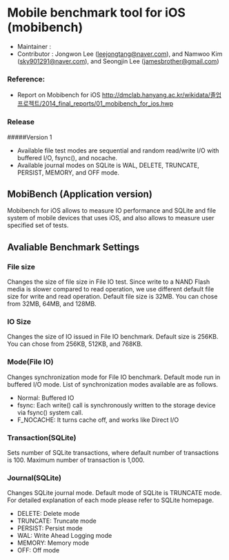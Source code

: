 Mobile benchmark tool for iOS (mobibench)
================================

* Maintainer :  
* Contributor : Jongwon Lee (leejongtang@naver.com), and Namwoo Kim (sky901291@naver.com), and Seongjin Lee (jamesbrother@gmail.com)

### Reference: 
 * Report on Mobibench for iOS 
<http://dmclab.hanyang.ac.kr/wikidata/졸업프로젝트/2014_final_reports/01_mobibench_for_ios.hwp>


### Release
#####Version 1
 * Available file test modes are sequential and random read/write I/O with buffered I/O, fsync(), and nocache.
 * Available journal modes on SQLite is WAL, DELETE, TRUNCATE, PERSIST, MEMORY, and OFF mode.


MobiBench (Application version)
-----------------------------------
Mobibench for iOS allows to measure IO performance and SQLite and file system of mobile devices that uses iOS, and also allows to measure user specified set of tests. 


Avaliable Benchmark Settings
-------------
### File size
 Changes the size of file size in File IO test. Since write to a NAND Flash media is slower compared to read operation, we use different default file size for write and read operation. Default file size is 32MB. You can chose from 32MB, 64MB, and 128MB.
      
### IO Size
 Changes the size of IO issued in File IO benchmark. Default size is 256KB. You can chose from 256KB, 512KB, and 768KB.
      
### Mode(File IO)
 Changes synchronization mode for File IO benchmark. Default mode run in buffered I/O mode. List of synchronization modes available are as follows.
  * Normal: Buffered IO
  * fsync: Each write() call is synchronously written to the storage device via fsync() system call.
  * F_NOCACHE: It turns cache off, and works like Direct I/O

                  
### Transaction(SQLite)
 Sets number of SQLite transactions, where default number of transactions is 100. Maximum number of transaction is 1,000. 
                  

                          
### Journal(SQLite)
 Changes SQLite journal mode. Default mode of SQLite is TRUNCATE mode. For detailed explanation of each mode please refer to SQLite homepage.
  * DELETE: Delete mode
  * TRUNCATE: Truncate mode
  * PERSIST: Persist mode
  * WAL: Write Ahead Logging mode
  * MEMORY: Memory mode
  * OFF: Off mode
                                      
                                      


